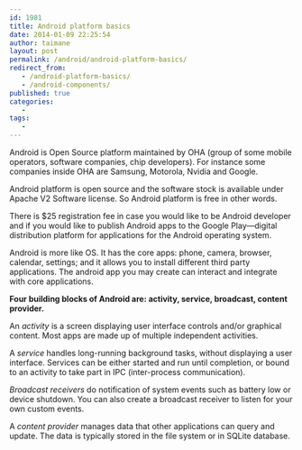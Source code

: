 ```yaml
---
id: 1981
title: Android platform basics
date: 2014-01-09 22:25:54
author: taimane
layout: post
permalink: /android/android-platform-basics/
redirect_from: 
   - /android-platform-basics/
   - /android-components/
published: true
categories:
   -
tags:
   -
---
```

Android is Open Source platform maintained by OHA (group of some mobile operators, software companies, chip developers). For instance some companies inside OHA are Samsung, Motorola, Nvidia and Google.

Android platform is open source and the software stock is available under Apache V2 Software license. So Android platform is free in other words.


There is $25 registration fee in case you would like to be Android developer and if you would like to publish Android apps to the Google Play—digital distribution platform for applications for the Android operating system.

Android is more like OS. It has the core apps: phone, camera, browser, calendar, settings; and it allows you to install different third party applications. The android app you may create can interact and integrate with core applications.  


**Four building blocks of Android are: activity, service, broadcast, content provider.**

An _activity_ is a screen displaying user interface controls and/or graphical content. Most apps are made up of multiple independent activities.

A _service_ handles long-running background tasks, without displaying a user interface. Services can be either started and run until completion, or bound to an activity to take part in IPC (inter-process communication).

_Broadcast receivers_ do notification of system events such as battery low or device shutdown. You can also create a broadcast receiver to listen for your own custom events.

A _content provider_ manages data that other applications can query and update. The data is typically stored in the file system or in SQLite database.

